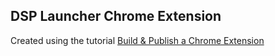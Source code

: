 ## DSP Launcher Chrome Extension

Created using the tutorial [Build & Publish a Chrome Extension](https://www.youtube.com/watch?v=wHZCYi1K664)
